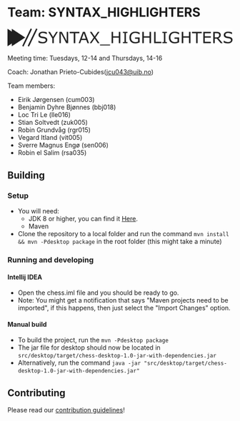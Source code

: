 # Team: SYNTAX_HIGHLIGHTERS

![Logo](assets/logo.png)

Meeting time: Tuesdays, 12-14 and Thursdays, 14-16

Coach: Jonathan Prieto-Cubides(jcu043@uib.no)

Team members:

- Eirik Jørgensen	(cum003)
- Benjamin Dyhre Bjønnes	(bbj018)
- Loc Tri Le	(lle016)
- Stian Soltvedt	(zuk005)
- Robin Grundvåg	(rgr015)
- Vegard Itland	(vit005)
- Sverre Magnus Engø	(sen006)
- Robin el Salim	(rsa035)


## Building

### Setup

- You will need:
    - JDK 8 or higher, you can find it [Here](http://www.oracle.com/technetwork/java/javase/downloads/jdk8-downloads-2133151.html).
    - Maven
- Clone the repository to a local folder and run the command `mvn install && mvn -Pdesktop package` in the root folder (this might take a minute)

### Running and developing

#### Intellij IDEA

- Open the chess.iml file and you should be ready to go.
- Note: You might get a notification that says "Maven projects need to be imported", if this happens, then just select the "Import Changes" option.

#### Manual build

- To build the project, run the `mvn -Pdesktop package`
- The jar file for desktop should now be located in `src/desktop/target/chess-desktop-1.0-jar-with-dependencies.jar`
- Alternatively, run the command `java -jar "src/desktop/target/chess-desktop-1.0-jar-with-dependencies.jar"`

## Contributing

Please read our [contribution guidelines](CONTRIBUTING.md)!
